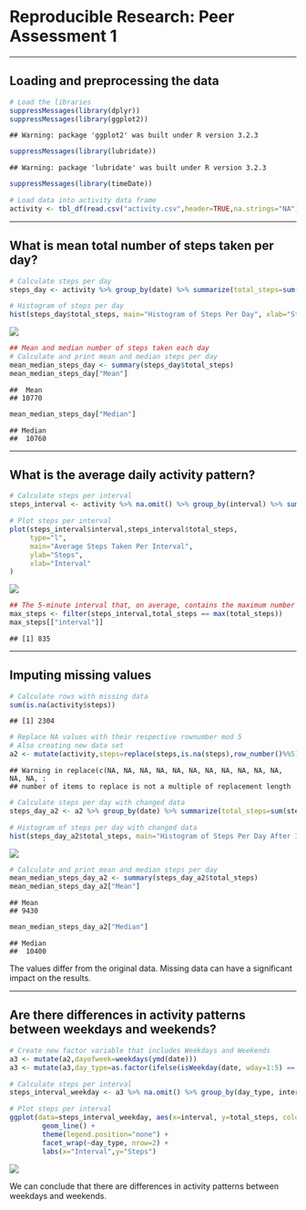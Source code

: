 # Reproducible Research: Peer Assessment 1

***

## Loading and preprocessing the data

```r
# Load the libraries
suppressMessages(library(dplyr))
suppressMessages(library(ggplot2))
```

```
## Warning: package 'ggplot2' was built under R version 3.2.3
```

```r
suppressMessages(library(lubridate))
```

```
## Warning: package 'lubridate' was built under R version 3.2.3
```

```r
suppressMessages(library(timeDate))

# Load data into activity data frame
activity <- tbl_df(read.csv("activity.csv",header=TRUE,na.strings="NA"))
```

***

## What is mean total number of steps taken per day?


```r
# Calculate steps per day
steps_day <- activity %>% group_by(date) %>% summarize(total_steps=sum(steps))

# Histogram of steps per day
hist(steps_day$total_steps, main="Histogram of Steps Per Day", xlab="Steps Per Day", col="red")
```

![](PA1_template_files/figure-html/unnamed-chunk-2-1.png)

```r
## Mean and median number of steps taken each day
# Calculate and print mean and median steps per day
mean_median_steps_day <- summary(steps_day$total_steps)
mean_median_steps_day["Mean"]
```

```
##  Mean 
## 10770
```

```r
mean_median_steps_day["Median"]
```

```
## Median 
##  10760
```

***

## What is the average daily activity pattern?


```r
# Calculate steps per interval
steps_interval <- activity %>% na.omit() %>% group_by(interval) %>% summarize(total_steps=sum(steps))

# Plot steps per interval
plot(steps_interval$interval,steps_interval$total_steps,
     type="l",
     main="Average Steps Taken Per Interval",
     ylab="Steps",
     xlab="Interval"
)
```

![](PA1_template_files/figure-html/unnamed-chunk-3-1.png)

```r
## The 5-minute interval that, on average, contains the maximum number of steps
max_steps <- filter(steps_interval,total_steps == max(total_steps))
max_steps[["interval"]]
```

```
## [1] 835
```

***

## Imputing missing values


```r
# Calculate rows with missing data
sum(is.na(activity$steps))
```

```
## [1] 2304
```

```r
# Replace NA values with their respective rownumber mod 5
# Also creating new data set
a2 <- mutate(activity,steps=replace(steps,is.na(steps),row_number()%%5))
```

```
## Warning in replace(c(NA, NA, NA, NA, NA, NA, NA, NA, NA, NA, NA, NA, NA, :
## number of items to replace is not a multiple of replacement length
```

```r
# Calculate steps per day with changed data
steps_day_a2 <- a2 %>% group_by(date) %>% summarize(total_steps=sum(steps))

# Histogram of steps per day with changed data
hist(steps_day_a2$total_steps, main="Histogram of Steps Per Day After Imputing", xlab="Steps Per Day", col="red")
```

![](PA1_template_files/figure-html/unnamed-chunk-4-1.png)

```r
# Calculate and print mean and median steps per day
mean_median_steps_day_a2 <- summary(steps_day_a2$total_steps)
mean_median_steps_day_a2["Mean"]
```

```
## Mean 
## 9430
```

```r
mean_median_steps_day_a2["Median"]
```

```
## Median 
##  10400
```
The values differ from the original data.  Missing data can have a significant impact on the results.


***

## Are there differences in activity patterns between weekdays and weekends?


```r
# Create new factor variable that includes Weekdays and Weekends
a3 <- mutate(a2,dayofweek=weekdays(ymd(date)))
a3 <- mutate(a3,day_type=as.factor(ifelse(isWeekday(date, wday=1:5) == TRUE,"Weekday", "Weekend")))

# Calculate steps per interval
steps_interval_weekday <- a3 %>% na.omit() %>% group_by(day_type, interval) %>% summarize(total_steps=sum(steps))

# Plot steps per interval
ggplot(data=steps_interval_weekday, aes(x=interval, y=total_steps, colour=day_type)) +
        geom_line() +
        theme(legend.position="none") +
        facet_wrap(~day_type, nrow=2) +
        labs(x="Interval",y="Steps")
```

![](PA1_template_files/figure-html/unnamed-chunk-5-1.png)

We can conclude that there are differences in activity patterns between weekdays and weekends.
